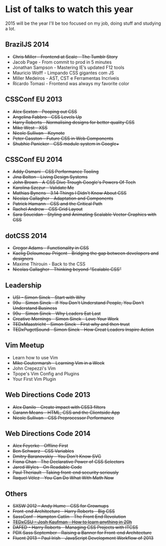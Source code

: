# List of talks to watch this year

2015 will be the year I'll be too focused on my job, doing stuff and studying a lot.

## BrazilJS 2014
* ~~Chris Miller - Frontend at Scale - The Tumblr Story~~
* Jacob Page - From commit to prod in 5 minutes
* Jonathan Sampson - Mastering IE’s updated F12 tools
* Mauricio Wolff - Limpando CSS gigantes com JS
* Miller Medeiros - AST, CST e Ferramentas Incríveis
* Ricardo Tomasi - Frontend was always my favorite color

## CSSConf EU 2013
* ~~Alex Sexton - Pooping out CSS~~
* ~~Angelina Fabbro - CSS Levels Up~~
* ~~Harry Roberts - Normalising designs for better quality CSS~~
* ~~Mike West - XSS~~
* ~~Nicole Sullivan - Keynote~~
* ~~Peter Gasston - Future CSS in Web Components~~
* ~~Shubhie Panicker - CSS module system in Google+~~

## CSSConf EU 2014
* ~~Addy Osmani - CSS Performance Tooling~~
* ~~Jina Bolton - Living Design Systems~~
* ~~John Brown - A CSS Dive Trough Google's Powers Of Tech~~
* ~~Karolina Szczur - Validate Me~~
* ~~Mathias Bynens - 3.14 Things I Didn't Know About CSS~~
* ~~Nicolas Gallagher - Adaptation and Components~~
* ~~Patrick Hamann - CSS and the Critical Path~~
* ~~Rachel Andrew - CSS Grid Layout~~
* ~~Sara Soueidan - Styling and Animating Scalable Vector Graphics with CSS~~

## dotCSS 2014
* ~~Gregor Adams - Functionality in CSS~~
* ~~Kaelig Deloumeau-Prigent - Bridging the gap between developers and designers~~
* Maxime Thirouin - Back to the CSS
* ~~Nicolas Gallagher - Thinking beyond “Scalable CSS”~~

## Leadership
* ~~USI - Simon Sinek - Start with Why~~
* ~~99u - Simon Sinek - If You Don't Understand People, You Don't Understand Business~~
* ~~99u - Simon Sinek - Why Leaders Eat Last~~
* ~~Creative Mornings - Simon Sinek - Love Your Work~~
* ~~TEDxMaastricht - Simon Sinek - First why and then trust~~
* ~~TEDxPugetSound - Simon Sinek - How Great Leaders Inspire Action~~

## Vim Meetup
* Learn how to use Vim
* ~~Mike Coutermarsh - Learning Vim in a Week~~
* John Crepezzi's Vim
* Tpope's Vim Config and Plugins
* Your First Vim Plugin

## Web Directions Code 2013
* ~~Alex Danilo - Create impact with CSS3 filters~~
* ~~Garann Means - HTML, CSS and the Clientside App~~
* ~~Nicole Sullivan - CSS Preprocessor Performance~~

## Web Directions Code 2014
* ~~Alex Feyerke - Offline First~~
* ~~Ben Schwarz - CSS Variables~~
* ~~Dmitry Baranovskiy - You Don't Know SVG~~
* ~~Fiona Chan - The Declarative Power of CSS Selectors~~
* ~~Jared Wyles - On Readable Code~~
* ~~Paul Theriault - Taking front-end security seriously~~
* ~~Raquel Vélez - You Can Do What With Math Now~~

## Others
* ~~SXSW 2012 - Andy Hume - CSS for Grownups~~
* ~~Front-end Architecture - Harry Roberts - Big CSS~~
* ~~SassConf - Hampton Catlin - The Front End Revolution~~
* ~~[TEDxCSU - Josh Kaufman - How to learn anything in 20h](https://www.youtube.com/watch?v=5MgBikgcWnY)~~
* ~~DAFED - Harry Roberts - Managing CSS Projects with ITCSS~~
* ~~PDX Sass September - Raising a Banner for Front-end Architecture~~
* ~~Fluent 2013 - Paul Irish - JavaScript Development Workflow of 2013~~
